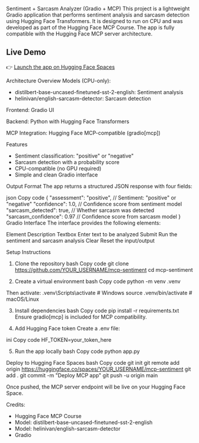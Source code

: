 Sentiment + Sarcasm Analyzer (Gradio + MCP)
This project is a lightweight Gradio application that performs sentiment analysis and sarcasm detection using Hugging Face Transformers. It is designed to run on CPU and was developed as part of the Hugging Face MCP Course. The app is fully compatible with the Hugging Face MCP server architecture.

## Live Demo
👉 [Launch the app on Hugging Face Spaces](https://huggingface.co/spaces/igorpavlov-mgr/mcp-sentiment)


Architecture Overview
Models (CPU-only):

- distilbert-base-uncased-finetuned-sst-2-english: Sentiment analysis
- helinivan/english-sarcasm-detector: Sarcasm detection

Frontend: Gradio UI

Backend: Python with Hugging Face Transformers

MCP Integration: Hugging Face MCP-compatible (gradio[mcp])

Features
- Sentiment classification: "positive" or "negative"
- Sarcasm detection with a probability score
- CPU-compatible (no GPU required)
- Simple and clean Gradio interface

Output Format
The app returns a structured JSON response with four fields:

json
Copy code
{
  "assessment": "positive",         // Sentiment: "positive" or "negative"
  "confidence": 1.0,                // Confidence score from sentiment model
  "sarcasm_detected": true,         // Whether sarcasm was detected
  "sarcasm_confidence": 0.97        // Confidence score from sarcasm model
}
Gradio Interface
The interface provides the following elements:

Element	Description
Textbox	Enter text to be analyzed
Submit	Run the sentiment and sarcasm analysis
Clear	Reset the input/output

Setup Instructions
1. Clone the repository
bash
Copy code
git clone https://github.com/YOUR_USERNAME/mcp-sentiment
cd mcp-sentiment

2. Create a virtual environment
bash
Copy code
python -m venv .venv

Then activate:
.venv\Scripts\activate      # Windows
source .venv/bin/activate   # macOS/Linux

3. Install dependencies
bash
Copy code
pip install -r requirements.txt
Ensure gradio[mcp] is included for MCP compatibility.

4. Add Hugging Face token
Create a .env file:

ini
Copy code
HF_TOKEN=your_token_here

5. Run the app locally
bash
Copy code
python app.py

Deploy to Hugging Face Spaces
bash
Copy code
git init
git remote add origin https://huggingface.co/spaces/YOUR_USERNAME/mcp-sentiment
git add .
git commit -m "Deploy MCP app"
git push -u origin main

Once pushed, the MCP server endpoint will be live on your Hugging Face Space.

Credits:
- Hugging Face MCP Course
- Model: distilbert-base-uncased-finetuned-sst-2-english
- Model: helinivan/english-sarcasm-detector
- Gradio
